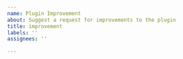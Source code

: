 ```yaml
---
name: Plugin Improvement
about: Suggest a request for improvements to the plugin
title: improvement
labels: ''
assignees: ''

---
```



